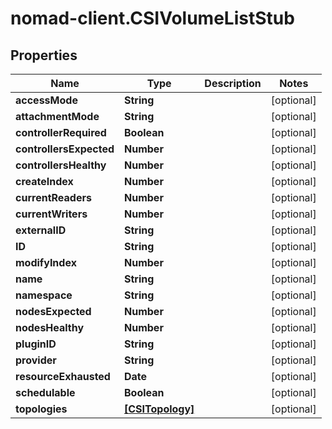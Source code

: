 # nomad-client.CSIVolumeListStub

## Properties

Name | Type | Description | Notes
------------ | ------------- | ------------- | -------------
**accessMode** | **String** |  | [optional] 
**attachmentMode** | **String** |  | [optional] 
**controllerRequired** | **Boolean** |  | [optional] 
**controllersExpected** | **Number** |  | [optional] 
**controllersHealthy** | **Number** |  | [optional] 
**createIndex** | **Number** |  | [optional] 
**currentReaders** | **Number** |  | [optional] 
**currentWriters** | **Number** |  | [optional] 
**externalID** | **String** |  | [optional] 
**ID** | **String** |  | [optional] 
**modifyIndex** | **Number** |  | [optional] 
**name** | **String** |  | [optional] 
**namespace** | **String** |  | [optional] 
**nodesExpected** | **Number** |  | [optional] 
**nodesHealthy** | **Number** |  | [optional] 
**pluginID** | **String** |  | [optional] 
**provider** | **String** |  | [optional] 
**resourceExhausted** | **Date** |  | [optional] 
**schedulable** | **Boolean** |  | [optional] 
**topologies** | [**[CSITopology]**](CSITopology.md) |  | [optional] 


